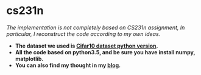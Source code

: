 # cs231n
*The implementation is not completely based on CS231n assignment, In particular, I reconstruct the code according to my own ideas.*

 - **The dataset we used is [Cifar10 dataset python version](http://www.cs.toronto.edu/~kriz/cifar.html).**
 - **All the code based on python3.5, and be sure you have install numpy, matplotlib.**
 - **You can also find my thought in my [blog](http://zzcoder.cn/).**